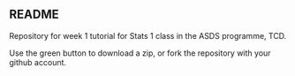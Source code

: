 ## README

Repository for week 1 tutorial for Stats 1 class in the ASDS programme, TCD.

Use the green button to download a zip, or fork the repository with your github account.